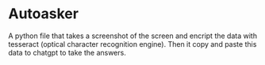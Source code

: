# Autoasker
A python file that takes a screenshot of the screen and encript the data with tesseract (optical character recognition engine). Then it copy and paste this data to chatgpt to take the answers.
